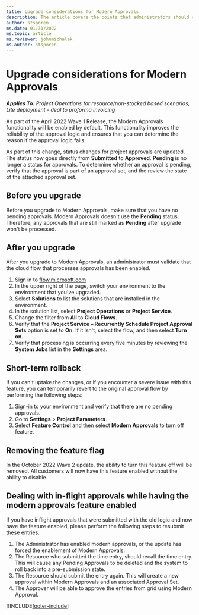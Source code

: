 ```yaml
---
title: Upgrade considerations for Modern Approvals
description: The article covers the points that administrators should consider when they enable Modern Approvals functionality.
author: stsporen
ms.date: 01/31/2022
ms.topic: article
ms.reviewer: johnmichalak
ms.author: stsporen
---
```


# Upgrade considerations for Modern Approvals 

_**Applies To:** Project Operations for resource/non-stocked based scenarios, Lite deployment - deal to proforma invoicing_

As part of the April 2022 Wave 1 Release, the Modern Approvals functionality will be enabled by default. This functionality improves the reliability of the approval logic and ensures that you can determine the reason if the approval logic fails.

As part of this change, status changes for project approvals are updated. The status now goes directly from **Submitted** to **Approved**. **Pending** is no longer a status for approvals. To determine whether an approval is pending, verify that the approval is part of an approval set, and the review the state of the attached approval set.

## Before you upgrade

Before you upgrade to Modern Approvals, make sure that you have no pending approvals. Modern Approvals doesn't use the **Pending** status. Therefore, any approvals that are still marked as **Pending** after upgrade won't be processed.

## After you upgrade

After you upgrade to Modern Approvals, an administrator must validate that the cloud flow that processes approvals has been enabled.

1. Sign in to [flow.microsoft.com](https://flow.microsoft.com)
2. In the upper right of the page, switch your environment to the environment that you've upgraded.
3. Select **Solutions** to list the solutions that are installed in the environment.
4. In the solution list, select **Project Operations** or **Project Service**.
5. Change the filter from **All** to **Cloud Flows**.
6. Verify that the **Project Service – Recurrently Schedule Project Approval Sets** option is set to **On**. If it isn't, select the flow, and then select **Turn on**.
7. Verify that processing is occurring every five minutes by reviewing the **System Jobs** list in the **Settings** area.

## Short-term rollback

If you can't uptake the changes, or if you encounter a severe issue with this feature, you can temporarily revert to the original approval flow by performing the following steps:
1. Sign-in to your environment and verify that there are no pending approvals.
2. Go to **Settings** > **Project Parameters**.
3. Select **Feature Control** and then select **Modern Approvals** to turn off feature.

## Removing the feature flag

In the October 2022 Wave 2 update, the ability to turn this feature off will be removed. All customers will now have this feature enabled without the ability to disable.

## Dealing with in-flight approvals while having the modern approvals feature enabled

If you have inflight approvals that were submitted with the old logic and now have the feature enabled, please perform the following steps to resubmit these entries.
1. The Administrator has enabled modern approvals, or the update has forced the enablement of Modern Approvals.
2. The Resource who submitted the time entry, should recall the time entry. This will cause any Pending Approvals to be deleted and the system to roll back into a pre-submission state.
3. The Resource should submit the entry again. This will create a new approval within Modern Approvals and an associated Approval Set.
4. The Approver will be able to approve the entries from grid using Modern Approval.


[!INCLUDE[footer-include](../includes/footer-banner.md)]
